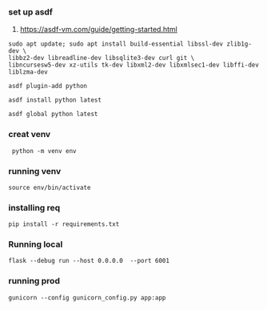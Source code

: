 ### set up asdf

1. https://asdf-vm.com/guide/getting-started.html

```
sudo apt update; sudo apt install build-essential libssl-dev zlib1g-dev \
libbz2-dev libreadline-dev libsqlite3-dev curl git \
libncursesw5-dev xz-utils tk-dev libxml2-dev libxmlsec1-dev libffi-dev liblzma-dev
```

```
asdf plugin-add python
```

```
asdf install python latest
```

```
asdf global python latest
```

### creat venv

```
 python -m venv env
```

### running venv

```
source env/bin/activate
```

### installing req

```
pip install -r requirements.txt
```

### Running local

```
flask --debug run --host 0.0.0.0  --port 6001
```

### running prod

```
gunicorn --config gunicorn_config.py app:app
```
